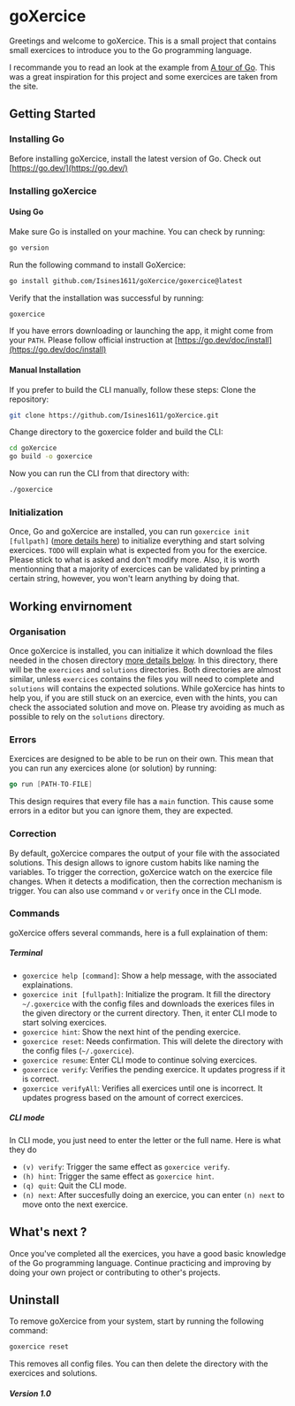 # goXercice

Greetings and welcome to goXercice. 
This is a small project that contains small exercices to introduce you to the Go programming language.

I recommande you to read an look at the example from [A tour of Go](https://go.dev/tour/welcome/1).
This was a great inspiration for this project and some exercices are taken from the site. 

## Getting Started

### Installing Go

Before installing goXercice, install the latest version of Go. Check out [https://go.dev/](https://go.dev/)

### Installing goXercice

#### Using Go

Make sure Go is installed on your machine. You can check by running:
```bash
go version
```

Run the following command to install GoXercice:
```bash
go install github.com/Isines1611/goXercice/goxercice@latest
```

Verify that the installation was successful by running:
```bash
goxercice
```

If you have errors downloading or launching the app, it might come from your `PATH`. Please follow official instruction at [https://go.dev/doc/install](https://go.dev/doc/install)

#### Manual Installation

If you prefer to build the CLI manually, follow these steps:
Clone the repository:
```bash
git clone https://github.com/Isines1611/goXercice.git
```

Change directory to the goxercice folder and build the CLI:
```bash
cd goXercice
go build -o goxercice
```

Now you can run the CLI from that directory with:

```bash
./goxercice
```

### Initialization

Once, Go and goXercice are installed, you can run `goxercice init [fullpath]` ([more details here](#terminal)) to initialize everything and start solving exercices. `TODO` will explain what is expected from you for the exercice. Please stick to what is asked and don't modify more. Also, it is worth mentionning that a majority of exercices can be validated by printing a certain string, however, you won't learn anything by doing that. 

## Working envirnoment

### Organisation

Once goXercice is installed, you can initialize it which download the files needed in the chosen directory [more details below](#terminal). In this directory, there will be the `exercices` and `solutions` directories. Both directories are almost similar, unless `exercices` contains the files you will need to complete and `solutions` will contains the expected solutions. While goXercice has hints to help you, if you are still stuck on an exercice, even with the hints, you can check the associated solution and move on. Please try avoiding as much as possible to rely on the `solutions` directory.

### Errors

Exercices are designed to be able to be run on their own. This mean that you can run any exercices alone (or solution) by running:

```go
go run [PATH-TO-FILE]
```

This design requires that every file has a `main` function. This cause some errors in a editor but you can ignore them, they are expected. 

### Correction

By default, goXercice compares the output of your file with the associated solutions. 
This design allows to ignore custom habits like naming the variables. 
To trigger the correction, goXercice watch on the exercice file changes. 
When it detects a modification, then the correction mechanism is trigger.
You can also use command `v` or `verify` once in the CLI mode.

### Commands

goXercice offers several commands, here is a full explaination of them:

##### Terminal

- `goxercice help [command]`: Show a help message, with the associated explainations.
- `goxercice init [fullpath]`: Initialize the program. It fill the directory `~/.goxercice` with the config files and downloads the exerices files in the given directory or the current directory. Then, it enter CLI mode to start solving exercices.
- `goxercice hint`: Show the next hint of the pending exercice.
- `goxercice reset`: Needs confirmation. This will delete the directory with the config files (`~/.goxercice`).
- `goxercice resume`: Enter CLI mode to continue solving exercices.
- `goxercice verify`: Verifies the pending exercice. It updates progress if it is correct.
- `goxercice verifyAll`: Verifies all exercices until one is incorrect. It updates progress based on the amount of correct exercices.

##### CLI mode

In CLI mode, you just need to enter the letter or the full name. Here is what they do

- `(v) verify`: Trigger the same effect as `goxercice verify`.
- `(h) hint`: Trigger the same effect as `goxercice hint`.
- `(q) quit`: Quit the CLI mode.
- `(n) next`: After succesfully doing an exercice, you can enter `(n) next` to move onto the next exercice.

## What's next ?

Once you've completed all the exercices, you have a good basic knowledge of the Go programming language. Continue practicing and improving by doing your own project or contributing to other's projects.

## Uninstall 

To remove goXercice from your system, start by running the following command:

```bash
goxercice reset
```

This removes all config files. 
You can then delete the directory with the exercices and solutions.

##### Version 1.0